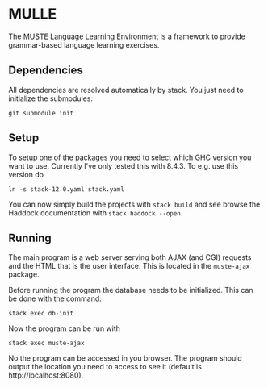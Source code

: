 MULLE
=====
The [MUSTE](http://www.cse.chalmers.se/~peb/muste.html) Language Learning Environment is a framework to provide grammar-based language learning exercises.

## Dependencies

All dependencies are resolved automatically by stack.  You just need
to initialize the submodules:

    git submodule init

Setup
-----
To setup one of the packages you need to select which GHC version you
want to use.  Currently I've only tested this with 8.4.3.  To e.g. use
this version do

    ln -s stack-12.0.yaml stack.yaml

You can now simply build the projects with `stack build` and see
browse the Haddock documentation with `stack haddock --open`.

Running
-------

The main program is a web server serving both AJAX (and CGI) requests
and the HTML that is the user interface.  This is located in the
`muste-ajax` package.

Before running the program the database needs to be initialized.  This
can be done with the command:

    stack exec db-init

Now the program can be run with

    stack exec muste-ajax

No the program can be accessed in you browser.  The program should
output the location you need to access to see it (default is
http://localhost:8080).
